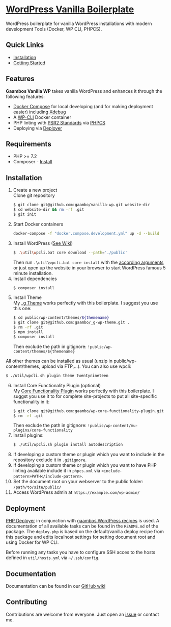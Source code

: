 # [WordPress Vanilla Boilerplate](https://github.com/gaambo/vanilla-wp)

WordPress boilerplate for vanilla WordPress installations with modern development Tools (Docker, WP CLI, PHPCS).

## Quick Links

- [Installation](#Installation)
- [Getting Started](https://github.com/gaambo/vanilla-wp/wiki/Getting-Started)

## Features

**Gaambos Vanilla WP** takes vanilla WordPress and enhances it through the following features:

- [Docker Compose](https://docs.docker.com/compose/) for local developing (and for making deployment easier) including [Xdebug](https://xdebug.org/)
- A [WP-CLI](https://wp-cli.org/) Docker container
- PHP linting with [PSR2 Standards](https://www.php-fig.org/psr/psr-2/) via [PHPCS](https://github.com/squizlabs/PHP_CodeSniffer)
- Deploying via [Deployer](https://deployer.org/)

## Requirements

- PHP >= 7.2
- Composer - [Install](https://getcomposer.org/doc/00-intro.md#installation-linux-unix-osx)

## Installation

1. Create a new project  
   Clone git repository
   ```sh
   $ git clone git@github.com:gaambo/vanilla-wp.git website-dir
   $ cd website-dir && rm -rf .git
   $ git init
   ```
2. Start Docker containers
   ```sh
   docker-compose -f "docker.compose.development.yml" up -d --build
   ```
3. Install WordPress ([See Wiki](https://github.com/gaambo/vanilla-wp/wiki/WP-CLI))
   ```sh
   $ .\util\wpcli.bat core download --path='./public'
   ```
   Then run `.\util\wpcli.bat core install` with the [according arguments](https://developer.wordpress.org/cli/commands/core/install/) or just open up the website in your browser to start WordPress famous 5 minute installation.
4. Install dependencies
   ```sh
   $ composer install
   ```
5. Install Theme  
   My [\_g Theme](https://github.com/gaambo/_g-wp-theme) works perfectly with this boilerplate. I suggest you use this one:
   ```sh
   $ cd public/wp-content/themes/${themename}
   $ git clone git@github.com:gaambo/_g-wp-theme.git .
   $ rm -rf .git
   $ npm install
   $ composer install
   ```
   Then exclude the path in gitignore: `!public/wp-content/themes/${themename}`

All other themes can be installed as usual (unzip in public/wp-content/themes, upload via FTP,...). You can also use wpcli:

```sh
$ ./util/wpcli.sh plugin theme twentynineteen
```

6. Install Core Functionality Plugin (optional)  
   My [Core Functionality Plugin](https://github.com/gaambo/wp-core-functionality-plugin) works perfectly with this boilerplate. I suggst you use it to for complete site-projects to put all site-specific functionality in it:
   ```sh
   $ git clone git@github.com:gaambo/wp-core-functionality-plugin.git public/wp-content/mu-plugins/core-functionality
   $ rm -rf .git
   ```
   Then exclude the path in gitignore: `!public/wp-content/mu-plugins/core-functionality`
7. Install plugins:
   ```sh
   $ ./util/wpcli.sh plugin install autodescription
   ```
8. If developing a custom theme or plugin which you want to include in the repository exclude it in `.gitignore`.
9. If developing a custom theme or plugin which you want to have PHP linting available include it in `phpcs.xml` via `<include-pattern>PATH</include-pattern>`.
10. Set the document root on your webserver to the public folder: `/path/to/site/public/`
11. Access WordPress admin at `https://example.com/wp-admin/`

## Deployment

[PHP Deployer](https://deployer.org/) in conjunction with [gaambos WordPress recipes](https://github.com/gaambo/deployer-wordpress) is used. A documentation of all available tasks can be found in the `README.md` of the package. The `deploy.php` is based on the default/vanilla deploy recipe from this package and edits localhost settings for setting document root and using Docker for WP CLI.

Before running any tasks you have to configure SSH acces to the hosts defined in `util/hosts.yml` via `~/.ssh/config`.

## Documentation

Documentation can be found in our [GitHub wiki](https://github.com/gaambo/vanilla-wp/wiki)

## Contributing

Contributions are welcome from everyone. Just open an [issue](https://github.com/gaambo/vanilla-wp/issues) or contact me.
